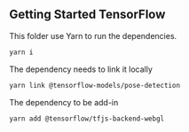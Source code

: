 ## Getting Started TensorFlow

This folder use Yarn to run the dependencies.


```bash
yarn i
```

The dependency needs to link it locally
```bash
yarn link @tensorflow-models/pose-detection
```

The dependency to be add-in
```bash
yarn add @tensorflow/tfjs-backend-webgl
```